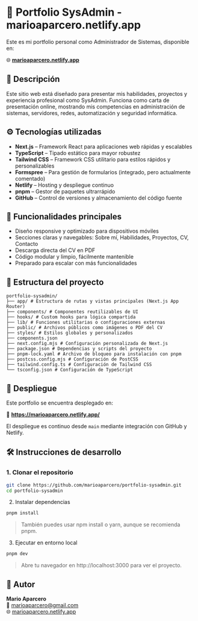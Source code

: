# 🧰 Portfolio SysAdmin - marioaparcero.netlify.app

Este es mi portfolio personal como Administrador de Sistemas, disponible en:

🌐 **[marioaparcero.netlify.app](https://marioaparcero.netlify.app/)**

## 📌 Descripción

Este sitio web está diseñado para presentar mis habilidades, proyectos y experiencia profesional como SysAdmin. Funciona como carta de presentación online, mostrando mis competencias en administración de sistemas, servidores, redes, automatización y seguridad informática.

## ⚙️ Tecnologías utilizadas

- **Next.js** – Framework React para aplicaciones web rápidas y escalables
- **TypeScript** – Tipado estático para mayor robustez
- **Tailwind CSS** – Framework CSS utilitario para estilos rápidos y personalizables
- **Formspree** – Para gestión de formularios (integrado, pero actualmente comentado)
- **Netlify** – Hosting y despliegue continuo
- **pnpm** – Gestor de paquetes ultrarrápido
- **GitHub** – Control de versiones y almacenamiento del código fuente

## 🚀 Funcionalidades principales

- Diseño responsive y optimizado para dispositivos móviles
- Secciones claras y navegables: Sobre mí, Habilidades, Proyectos, CV, Contacto
- Descarga directa del CV en PDF
- Código modular y limpio, fácilmente mantenible
- Preparado para escalar con más funcionalidades

## 📁 Estructura del proyecto
```
portfolio-sysadmin/
├── app/ # Estructura de rutas y vistas principales (Next.js App Router)
├── components/ # Componentes reutilizables de UI
├── hooks/ # Custom hooks para lógica compartida
├── lib/ # Funciones utilitarias o configuraciones externas
├── public/ # Archivos públicos como imágenes o PDF del CV
├── styles/ # Estilos globales y personalizados
├── components.json
├── next.config.mjs # Configuración personalizada de Next.js
├── package.json # Dependencias y scripts del proyecto
├── pnpm-lock.yaml # Archivo de bloqueo para instalación con pnpm
├── postcss.config.mjs # Configuración de PostCSS
├── tailwind.config.ts # Configuración de Tailwind CSS
└── tsconfig.json # Configuración de TypeScript
```

## 📡 Despliegue

Este portfolio se encuentra desplegado en:

🔗 **https://marioaparcero.netlify.app/**

El despliegue es continuo desde `main` mediante integración con GitHub y Netlify.

## 🛠 Instrucciones de desarrollo

### 1. Clonar el repositorio

```bash
git clone https://github.com/marioaparcero/portfolio-sysadmin.git
cd portfolio-sysadmin
```

2. Instalar dependencias
```bash
pnpm install
```
> También puedes usar npm install o yarn, aunque se recomienda pnpm.

3. Ejecutar en entorno local
```bash
pnpm dev
```
> Abre tu navegador en http://localhost:3000 para ver el proyecto.

## 👤 Autor

**Mario Aparcero**  
📧 [marioaparcero@gmail.com](mailto:marioaparcero@gmail.com)  
🌐 [marioaparcero.netlify.app](https://marioaparcero.netlify.app)
